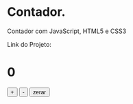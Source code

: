 # Contador.
Contador com JavaScript, HTML5 e CSS3

Link do Projeto: 


<!DOCTYPE html>
<html lang="pt-br">
<head>
    <meta charset="UTF-8">
    <meta http-equiv="X-UA-Compatible" content="IE=edge">
    <meta name="viewport" content="width=device-width, initial-scale=1.0">
    <title>CONTADOR</title>
    <link rel="stylesheet" href="style.css"/>
</head>
<body>
    <main>
        <h1 id="contador">0</h1> 
        <button onclick="incrementar()">+</button>
        <button onclick="decrementar()">-</button>
        <button onclick="zerar()">zerar</button>
    </main>
    <script>
        let contador = document.getElementById("contador");
        function incrementar() {
            contador.innerHTML = parseInt(contador.innerText) + 1;
        }
        function decrementar() {
            contador.innerHTML = parseInt(contador.innerText) - 1;
        }     
        function zerar() {
            contador.innerHTML = "0"
        }  
    </script>
</body>
</html>
